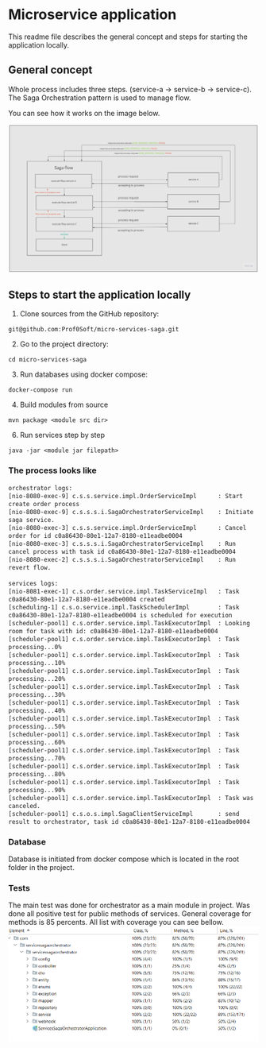 # Microservice application

This readme file describes the general concept and steps for starting the application locally.

## General concept

Whole process includes three steps. (service-a -> service-b -> service-c).
The Saga Orchestration pattern is used to manage flow.

You can see how it works on the image below.

<img src="./docs/saga_orchestrator_flow.jpg"/>

## Steps to start the application locally

1. Clone sources from the GitHub repository:
````
git@github.com:Prof0Soft/micro-services-saga.git
````

2. Go to the project directory:
````
cd micro-services-saga
````
3. Run databases using docker compose:
````
docker-compose run
````

4. Build modules from source
````
mvn package <module src dir>
````

6. Run services step by step
````
java -jar <module jar filepath>
````

### The process looks like
````
orchestrator logs:
[nio-8080-exec-9] c.s.s.service.impl.OrderServiceImpl      : Start create order process
[nio-8080-exec-9] c.s.s.s.i.SagaOrchestratorServiceImpl    : Initiate saga service.
[nio-8080-exec-3] c.s.s.service.impl.OrderServiceImpl      : Cancel order for id c0a86430-80e1-12a7-8180-e11eadbe0004
[nio-8080-exec-3] c.s.s.s.i.SagaOrchestratorServiceImpl    : Run cancel process with task id c0a86430-80e1-12a7-8180-e11eadbe0004
[nio-8080-exec-2] c.s.s.s.i.SagaOrchestratorServiceImpl    : Run revert flow.

services logs:
[nio-8081-exec-1] c.s.order.service.impl.TaskServiceImpl   : Task c0a86430-80e1-12a7-8180-e11eadbe0004 created
[scheduling-1] c.s.o.service.impl.TaskSchedulerImpl        : Task c0a86430-80e1-12a7-8180-e11eadbe0004 is scheduled for execution
[scheduler-pool1] c.s.order.service.impl.TaskExecutorImpl  : Looking room for task with id: c0a86430-80e1-12a7-8180-e11eadbe0004
[scheduler-pool1] c.s.order.service.impl.TaskExecutorImpl  : Task processing...0%
[scheduler-pool1] c.s.order.service.impl.TaskExecutorImpl  : Task processing...10%
[scheduler-pool1] c.s.order.service.impl.TaskExecutorImpl  : Task processing...20%
[scheduler-pool1] c.s.order.service.impl.TaskExecutorImpl  : Task processing...30%
[scheduler-pool1] c.s.order.service.impl.TaskExecutorImpl  : Task processing...40%
[scheduler-pool1] c.s.order.service.impl.TaskExecutorImpl  : Task processing...50%
[scheduler-pool1] c.s.order.service.impl.TaskExecutorImpl  : Task processing...60%
[scheduler-pool1] c.s.order.service.impl.TaskExecutorImpl  : Task processing...70%
[scheduler-pool1] c.s.order.service.impl.TaskExecutorImpl  : Task processing...80%
[scheduler-pool1] c.s.order.service.impl.TaskExecutorImpl  : Task processing...90%
[scheduler-pool1] c.s.order.service.impl.TaskExecutorImpl  : Task was canceled.
[scheduler-pool1] c.s.o.s.impl.SagaClientServiceImpl       : send result to orchestrator, task id c0a86430-80e1-12a7-8180-e11eadbe0004
````
### Database

Database is initiated from docker compose which is located in the root folder in the project.

### Tests
The main test was done for orchestrator as a main module in project. 
Was done all positive test for public methods of services.
General coverage for methods is 85 percents.
All list with coverage you can see bellow.
<img src="./docs/coverage.png"/>
